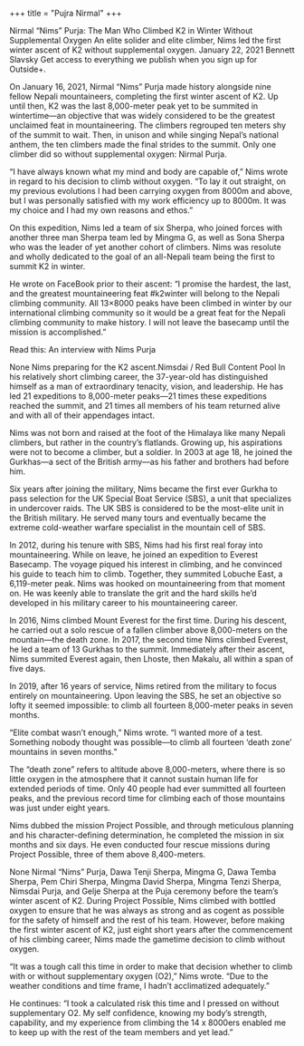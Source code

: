 +++
title = "Pujra Nirmal"
+++

Nirmal “Nims” Purja: The Man Who Climbed K2 in Winter Without Supplemental Oxygen
An elite solider and elite climber, Nims led the first winter ascent of K2 without supplemental oxygen.
January 22, 2021 Bennett Slavsky
Get access to everything we publish when you sign up for Outside+.

On January 16, 2021, Nirmal “Nims” Purja made history alongside nine fellow Nepali mountaineers, completing the first winter ascent of K2. Up until then, K2 was the last 8,000-meter peak yet to be summited in wintertime—an objective that was widely considered to be the greatest unclaimed feat in mountaineering. The climbers regrouped ten meters shy of the summit to wait. Then, in unison and while singing Nepal’s national anthem, the ten climbers made the final strides to the summit. Only one climber did so without supplemental oxygen: Nirmal Purja.

“I have always known what my mind and body are capable of,” Nims wrote in regard to his decision to climb without oxygen. “To lay it out straight, on my previous evolutions I had been carrying oxygen from 8000m and above, but I was personally satisfied with my work efficiency up to 8000m. It was my choice and I had my own reasons and ethos.”

On this expedition, Nims led a team of six Sherpa, who joined forces with another three man Sherpa team led by Mingma G, as well as Sona Sherpa who was the leader of yet another cohort of climbers. Nims was resolute and wholly dedicated to the goal of an all-Nepali team being the first to summit K2 in winter.

He wrote on FaceBook prior to their ascent: “I promise the hardest, the last, and the greatest mountaineering feat #k2winter will belong to the Nepali climbing community. All 13×8000 peaks have been climbed in winter by our international climbing community so it would be a great feat for the Nepali climbing community to make history. I will not leave the basecamp until the mission is accomplished.”

Read this: An interview with Nims Purja

None
Nims preparing for the K2 ascent.Nimsdai / Red Bull Content Pool
In his relatively short climbing career, the 37-year-old has distinguished himself as a man of extraordinary tenacity, vision, and leadership. He has led 21 expeditions to 8,000-meter peaks—21 times these expeditions reached the summit, and 21 times all members of his team returned alive and with all of their appendages intact.

Nims was not born and raised at the foot of the Himalaya like many Nepali climbers, but rather in the country’s flatlands. Growing up, his aspirations were not to become a climber, but a soldier. In 2003 at age 18, he joined the Gurkhas—a sect of the British army—as his father and brothers had before him.

Six years after joining the military, Nims became the first ever Gurkha to pass selection for the UK Special Boat Service (SBS), a unit that specializes in undercover raids. The UK SBS is considered to be the most-elite unit in the British military. He served many tours and eventually became the extreme cold-weather warfare specialist in the mountain cell of SBS.

In 2012, during his tenure with SBS, Nims had his first real foray into mountaineering. While on leave, he joined an expedition to Everest Basecamp. The voyage piqued his interest in climbing, and he convinced his guide to teach him to climb. Together, they summited Lobuche East, a 6,119-meter peak. Nims was hooked on mountaineering from that moment on. He was keenly able to translate the grit and the hard skills he’d developed in his military career to his mountaineering career.

In 2016, Nims climbed Mount Everest for the first time. During his descent, he carried out a solo rescue of a fallen climber above 8,000-meters on the mountain—the death zone. In 2017, the second time Nims climbed Everest, he led a team of 13 Gurkhas to the summit. Immediately after their ascent, Nims summited Everest again, then Lhoste, then Makalu, all within a span of five days.

In 2019, after 16 years of service, Nims retired from the military to focus entirely on mountaineering. Upon leaving the SBS, he set an objective so lofty it seemed impossible: to climb all fourteen 8,000-meter peaks in seven months.

“Elite combat wasn’t enough,” Nims wrote. “I wanted more of a test. Something nobody thought was possible—to climb all fourteen ‘death zone’ mountains in seven months.”

The “death zone” refers to altitude above 8,000-meters, where there is so little oxygen in the atmosphere that it cannot sustain human life for extended periods of time. Only 40 people had ever summitted all fourteen peaks, and the previous record time for climbing each of those mountains was just under eight years.

Nims dubbed the mission Project Possible, and through meticulous planning and his character-defining determination, he completed the mission in six months and six days. He even conducted four rescue missions during Project Possible, three of them above 8,400-meters.

None
Nirmal “Nims” Purja, Dawa Tenji Sherpa, Mingma G, Dawa Temba Sherpa, Pem Chiri Sherpa, Mingma David Sherpa, Mingma Tenzi Sherpa, Nimsdai Purja, and Gelje Sherpa at the Puja ceremony before the team’s winter ascent of K2.
During Project Possible, Nims climbed with bottled oxygen to ensure that he was always as strong and as cogent as possible for the safety of himself and the rest of his team.  However, before making the first winter ascent of K2, just eight short years after the commencement of his climbing career,  Nims made the gametime decision to climb without oxygen.

“It was a tough call this time in order to make that decision whether to climb with or without supplementary oxygen (O2),” Nims wrote. “Due to the weather conditions and time frame, I hadn’t acclimatized adequately.”

He continues: “I took a calculated risk this time and I pressed on without supplementary O2. My self confidence, knowing my body’s strength, capability, and my experience from climbing the 14 x 8000ers enabled me to keep up with the rest of the team members and yet lead.”

